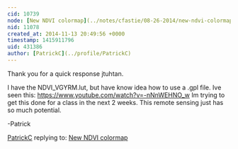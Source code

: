 ```yaml
---
cid: 10739
node: [New NDVI colormap](../notes/cfastie/08-26-2014/new-ndvi-colormap)
nid: 11078
created_at: 2014-11-13 20:49:56 +0000
timestamp: 1415911796
uid: 431386
author: [PatrickC](../profile/PatrickC)
---
```


Thank you for a quick response jtuhtan.

I have the NDVI_VGYRM.lut, but have know idea how to use a .gpl file. Ive seen this:
https://www.youtube.com/watch?v=-nNnWEHNO_w
Im trying to get this done for a class in the next 2 weeks. This remote sensing just has so much potential.

-Patrick

[PatrickC](../profile/PatrickC) replying to: [New NDVI colormap](../notes/cfastie/08-26-2014/new-ndvi-colormap)

